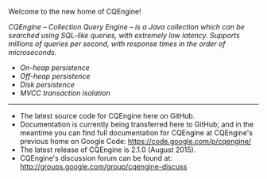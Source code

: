 Welcome to the new home of CQEngine!

*CQEngine – Collection Query Engine – is a Java collection which can be searched using SQL-like queries, with extremely low latency. Supports millions of queries per second, with response times in the order of microseconds.*

* *On-heap persistence*
* *Off-heap persistence*
* *Disk persistence*
* *MVCC transaction isolation*

---
* The latest source code for CQEngine here on GitHub.
* Documentation is currently being transferred here to GitHub; and in the meantime you can find full documentation for CQEngine at CQEngine's previous home on Google Code: https://code.google.com/p/cqengine/
* The latest release of CQEngine is 2.1.0 (August 2015).
* CQEngine's discussion forum can be found at: http://groups.google.com/group/cqengine-discuss
